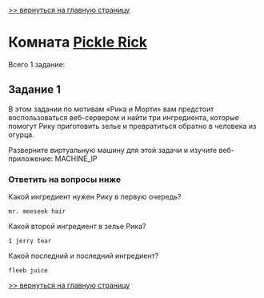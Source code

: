 [>> вернуться на главную страницу](https://github.com/BEPb/tryhackme/blob/master/README.md)

# Комната [Pickle Rick](https://tryhackme.com/r/room/picklerick) 

Всего 1 задание:
## Задание 1
В этом задании по мотивам «Рика и Морти» вам предстоит воспользоваться веб-сервером и найти три ингредиента, которые 
помогут Рику приготовить зелье и превратиться обратно в человека из огурца. 

Разверните виртуальную машину для этой задачи и изучите веб-приложение: MACHINE_IP

### Ответить на вопросы ниже
Какой ингредиент нужен Рику в первую очередь?
```commandline
mr. meeseek hair
```
Какой второй ингредиент в зелье Рика?
```commandline
1 jerry tear
```
Какой последний и последний ингредиент?
```commandline
fleeb juice
```

[>> вернуться на главную страницу](https://github.com/BEPb/tryhackme/blob/master/README.md)